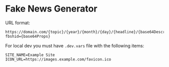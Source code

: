 # Fake News Generator

URL format:

```
https://domain.com/{topic}/{year}/{month}/{day}/{headline}/{base64Description}/{base64ImageUrl}?fbshid={base64Props}
```

For local dev you must have `.dev.vars` file with the following items:

```
SITE_NAME=Example Site
ICON_URL=https://images.example.com/favicon.ico
```

